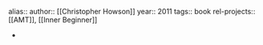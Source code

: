 alias::
author:: [[Christopher Howson]]
year:: 2011
tags:: book
rel-projects:: [[AMT]], [[Inner Beginner]]


-
